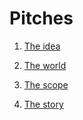 # Pitches 

1. [The idea](https://github.com/michelle-po/head-md-time-in-time-out/blob/main/pitches/pitch-2022-10-27.md)
2. [The world](https://github.com/michelle-po/head-md-time-in-time-out/blob/main/pitches/pitch-2022-11-02.md)

3. [The scope](https://github.com/michelle-po/head-md-time-in-time-out/blob/main/pitches/pitch-2022-11-03.md)

3. [The story](https://github.com/michelle-po/head-md-time-in-time-out/blob/main/pitches/pitch-2022-11-28.md)
